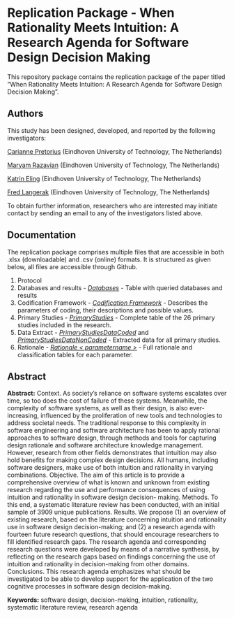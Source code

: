 
# Replication Package - When Rationality Meets Intuition: A Research Agenda for Software Design Decision Making

This repository package contains the replication package of the paper titled ”When Rationality Meets Intuition:
A Research Agenda for Software Design Decision Making”.


## Authors
This study has been designed, developed, and reported by the following investigators:

[Carianne Pretorius](mailto:c.pretorius@tue.nl?subject=ReplicationPackage) (Eindhoven University of Technology, The Netherlands)

[Maryam Razavian](mailto:m.razavian@tue.nl?subject=ReplicationPackage) (Eindhoven University of Technology, The Netherlands)

[Katrin Eling](mailto:k.eling@tue.nl?subject=ReplicationPackage) (Eindhoven University of Technology, The Netherlands)

[Fred Langerak](mailto:f.langerak@tue.nl?subject=ReplicationPackage)  (Eindhoven University of Technology, The Netherlands)

To obtain further information, researchers who are interested may initiate contact by sending an email to any of the investigators listed above.

## Documentation


The replication package comprises multiple files that are accessible in both .xlsx (downloadable) and .csv (online) formats. It is structured as given below, all files are accessible through Github. 

1.  Protocol
2. Databases and results - [_Databases_](CSV/Databases.csv) - Table with queried databases and results
3. Codification Framework - [_Codification Framework_](CodificationFramework.pdf)  - Describes the parameters of coding, their descriptions and possible values.
4. Primary Studies - [_PrimaryStudies_](CSV/PrimaryStudies.csv) - Complete table of the 26 primary studies included in the research. 
5. Data Extract - [_PrimaryStudiesDataCoded_](CSV/PrimaryStudiesCoded.csv) and [_PrimaryStudiesDataNonCoded_](CSV/PrimaryStudiesNonCoded.csv) - Extracted data for all primary studies.
6. Rationale - [_Rationale < parametername >_](CSV/Rationale) - Full rationale and classification tables for each parameter. 

## Abstract 

**Abstract:** Context. As society’s reliance on software systems escalates over time, so too does the cost
of failure of these systems. Meanwhile, the complexity of software systems, as well as their design, is
also ever-increasing, influenced by the proliferation of new tools and technologies to address societal
needs. The traditional response to this complexity in software engineering and software architecture
has been to apply rational approaches to software design, through methods and tools for capturing
design rationale and software architecture knowledge management. However, research from other fields
demonstrates that intuition may also hold benefits for making complex design decisions. All humans,
including software designers, make use of both intuition and rationality in varying combinations.
Objective. The aim of this article is to provide a comprehensive overview of what is known and
unknown from existing research regarding the use and performance consequences of using intuition and
rationality in software design decision- making.
Methods. To this end, a systematic literature review has been conducted, with an initial sample of
3909 unique publications.
Results. We propose (1) an overview of existing research, based on the literature concerning intuition
and rationality use in software design decision-making; and (2) a research agenda with fourteen future
research questions, that should encourage researchers to fill identified research gaps. The research
agenda and corresponding research questions were developed by means of a narrative synthesis, by
reflecting on the research gaps based on findings concerning the use of intuition and rationality in
decision-making from other domains. Conclusions. This research agenda emphasizes what should be
investigated to be able to develop support for the application of the two cognitive processes in software
design decision-making.

**Keywords:** software design, decision-making, intuition, rationality, systematic literature review, research
agenda
